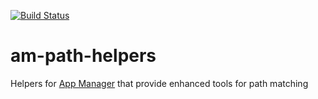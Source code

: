 [![Build Status](https://travis-ci.org/tomruttle/am-path-helpers.svg?branch=master)](https://travis-ci.org/tomruttle/am-path-helpers)

# am-path-helpers

Helpers for [App Manager](https://github.com/tomruttle/app-manager) that provide enhanced tools for path matching
